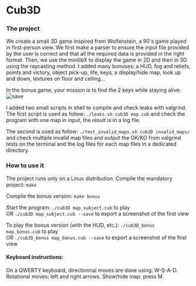 # Cub3D

### The project
We create a small 3D game inspired from Wolfenstein, a 90's game played in first-person view. We first make a parser to ensure the input file provided by the user is correct and that all the required data is provided in the right format. Then, we use the minilibX to display the game in 2D and then in 3D using the raycasting method.
  I added many bonuses: a HUD, fog and reliefs, points and victory, object pick-up, life, keys, a display/hide map, look up and down, textures on floor and ceiling...

In the bonus game, your mission is to find the 2 keys while staying alive:
![save](https://user-images.githubusercontent.com/25255182/116879212-ad382180-ac20-11eb-82e3-c0a6d190a477.jpg)

I added two small scripts in shell to compile and check leaks with valgrind.
  The first script is used as follow: `./leaks.sh cub3D map.cub` and check the program with one map in input, the result is in a log file.

  The second is used as follow: `./test_invalid_maps.sh cub3D invalid_maps/` and check multiple invalid map files and output the OK/KO from valgrind tests on the terminal and the log files for each map files in a dedicated directory.

### How to use it
The project runs only on a Linux distribution.
  Compile the mandatory project:
  `make`

  Compile the bonus version:
  `make bonus`

  Start the program:
  `./cub3D map_subject.cub` to play  
     OR `./cub3D map_subject.cub --save` to export a screenshot of the first view  

  To play the bonus version (with the HUD, etc.):
    `./cub3D_bonus map_bonus.cub` to play  
      OR `./cub3D_bonus map_bonus.cub --save` to export a screenshot of the first view 
  
#### Keyboard instructions:
  On a QWERTY keyboard, directionnal moves are done using: W-S-A-D. 
  Rotational moves: left and right arrows. 
  Show/hide map: press M. 
